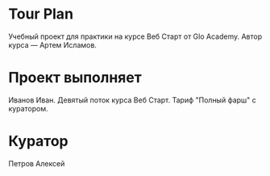 # Tour Plan
Учебный проект для практики на курсе Веб Старт от Glo Academy. Автор курса — Артем Исламов.


# Проект выполняет
Иванов Иван. Девятый поток курса Веб Старт. Тариф "Полный фарш" с куратором.


# Куратор
Петров Алексей


